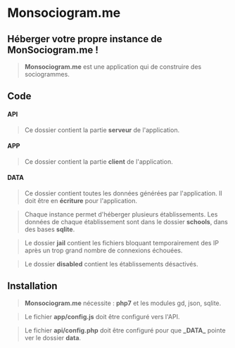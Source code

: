 # Monsociogram.me

## Héberger votre propre instance de **MonSociogram.me** !

> **Monsociogram.me** est une application qui de construire des sociogrammes.

## Code

#### API
>Ce dossier contient la partie **serveur** de l'application.

#### APP
>Ce dossier contient la partie **client** de l'application.

#### DATA
> Ce dossier contient toutes les données générées par l'application. Il doit être en **écriture** pour l'application.

> Chaque instance permet d'héberger plusieurs établissements. Les données de chaque établissement sont dans le dossier **schools**, dans des bases **sqlite**.

> Le dossier **jail** contient les fichiers bloquant temporairement des IP après un trop grand nombre de connexions échouées.

> Le dossier **disabled** contient les établissements désactivés.




## Installation

> **Monsociogram.me** nécessite : **php7** et les modules gd, json, sqlite.

> Le fichier **app/config.js** doit être configuré vers l'API.

> Le fichier **api/config.php** doit être configuré pour que **\_DATA_** pointe ver le dossier **data**.